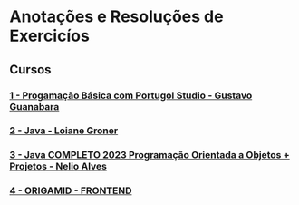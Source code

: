 # Anotações e Resoluções de Exercicíos 

## Cursos

### [1 - Progamação Básica com Portugol Studio - Gustavo Guanabara](https://github.com/lex4brao/01.CURSOS.E.ESTUDOS/tree/main/01.CURSO.DE.PROGRAMACAO.BASICA.-.ESTUDONAUTA)

### [2 - Java - Loiane Groner](https://github.com/lex4brao/01.CURSOS.E.ESTUDOS/tree/main/02.JAVA.-.LOIANE.GRONER) 

### [3 - Java COMPLETO 2023 Programação Orientada a Objetos + Projetos - Nelio Alves](https://github.com/lex4brao/01.CURSOS.E.ESTUDOS/tree/main/03.JAVA.COMPLETO-2023.-.NELIO.ALVES)

### [4 - ORIGAMID - FRONTEND](https://github.com/lex4brao/01.CURSOS.E.ESTUDOS/tree/main/04.ORIGAMID)
